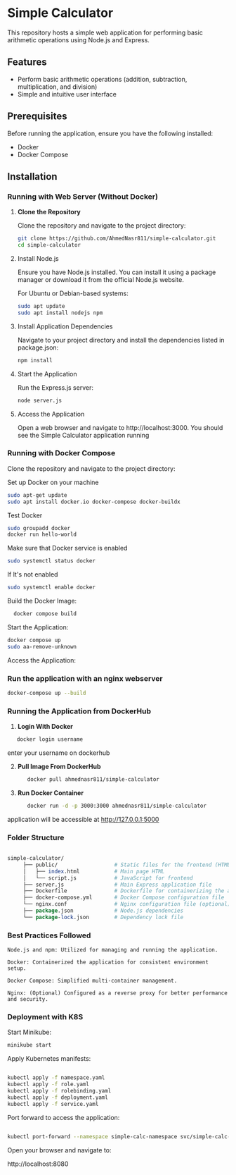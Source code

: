 # Simple Calculator

This repository hosts a simple web application for performing basic arithmetic operations using Node.js and Express.

## Features

- Perform basic arithmetic operations (addition, subtraction, multiplication, and division)
- Simple and intuitive user interface

## Prerequisites

Before running the application, ensure you have the following installed:

- Docker
- Docker Compose

## Installation

### Running with Web Server (Without Docker)

1. **Clone the Repository**

   Clone the repository and navigate to the project directory:

   ```bash
   git clone https://github.com/AhmedNasr811/simple-calculator.git
   cd simple-calculator
   ```
2. Install Node.js

   Ensure you have Node.js installed. You can install it using a package manager
   or download it from the official Node.js website.

   For Ubuntu or Debian-based systems:
   ```bash
   sudo apt update
   sudo apt install nodejs npm
   ```

3. Install Application Dependencies

   Navigate to your project directory and install the dependencies listed in package.json:

   ```bash
   npm install
   ```

4. Start the Application

   Run the Express.js server:
   
   ```bash
   node server.js
   ```

5. Access the Application

   Open a web browser and navigate to http://localhost:3000. 
   You should see the Simple Calculator application running

### Running with Docker Compose


Clone the repository and navigate to the project directory:
    
Set up Docker on your machine
      
   ```bash
   sudo apt-get update
   sudo apt install docker.io docker-compose docker-buildx
   ```

Test Docker 
   
   ```bash
   sudo groupadd docker
   docker run hello-world
   ```

Make sure that Docker service is enabled 

   ```bash
   sudo systemctl status docker
   ```

If It's not enabled
   ```bash
   sudo systemctl enable docker
   ```

Build the Docker Image:

 ```bash
   docker compose build
 ```

Start the Application:

```bash
docker compose up
sudo aa-remove-unknown
```
Access the Application:
### Run the application with an nginx webserver 
   ```bash
   docker-compose up --build
   ```

### Running the Application from DockerHub

 1. **Login With Docker**

   ````bash
      docker login username
   ````

  enter your username on dockerhub
   
2. **Pull Image From DockerHub**
    
   ````bash
      docker pull ahmednasr811/simple-calculator

   ````
   
3. **Run Docker Container**
   ````bash
      docker run -d -p 3000:3000 ahmednasr811/simple-calculator
   ````
  
application will be accessible at http://127.0.0.1:5000

### Folder Structure
```perl

simple-calculator/
     ├── public/                  # Static files for the frontend (HTML, JS, CSS)
     │   ├── index.html           # Main page HTML
     │   └── script.js            # JavaScript for frontend
     ├── server.js                # Main Express application file
     ├── Dockerfile               # Dockerfile for containerizing the app
     ├── docker-compose.yml       # Docker Compose configuration file
     └── nginx.conf               # Nginx configuration file (optional)
     ├── package.json             # Node.js dependencies
     └── package-lock.json        # Dependency lock file
```

### Best Practices Followed

    Node.js and npm: Utilized for managing and running the application.
    
    Docker: Containerized the application for consistent environment setup.
    
    Docker Compose: Simplified multi-container management.
    
    Nginx: (Optional) Configured as a reverse proxy for better performance and security.


   ### Deployment with K8S 

Start Minikube:

````bash
minikube start

````

Apply Kubernetes manifests:

````bash

kubectl apply -f namespace.yaml
kubectl apply -f role.yaml
kubectl apply -f rolebinding.yaml
kubectl apply -f deployment.yaml
kubectl apply -f service.yaml

````

Port forward to access the application:

````bash

kubectl port-forward --namespace simple-calc-namespace svc/simple-calc-service 8080:80

````

Open your browser and navigate to:

http://localhost:8080
